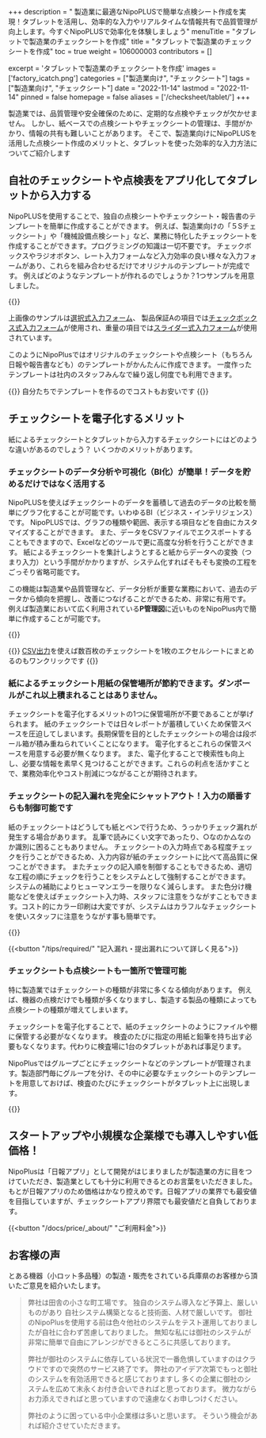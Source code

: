 +++
description = " 製造業に最適なNipoPLUSで簡単な点検シート作成を実現！タブレットを活用し、効率的な入力やリアルタイムな情報共有で品質管理が向上します。今すぐNipoPLUSで効率化を体験しましょう"
menuTitle = "タブレットで製造業のチェックシートを作成"
title = "タブレットで製造業のチェックシートを作成"
toc = true
weight = 106000003
contributors = []

excerpt = 'タブレットで製造業のチェックシートを作成'
images = ['factory_icatch.png']
categories = ["製造業向け", "チェックシート"]
tags = ["製造業向け", "チェックシート"]
date = "2022-11-14"
lastmod = "2022-11-14"
pinned = false
homepage = false
aliases = ['/checksheet/tablet/']
+++

製造業では、品質管理や安全確保のために、定期的な点検やチェックが欠かせません。
しかし、紙ベースでの点検シートやチェックシートの管理は、手間がかかり、情報の共有も難しいことがあります。
そこで、製造業向けにNipoPLUSを活用した点検シート作成のメリットと、タブレットを使った効率的な入力方法についてご紹介します

## 自社のチェックシートや点検表をアプリ化してタブレットから入力する

NipoPLUSを使用することで、独自の点検シートやチェックシート・報告書のテンプレートを簡単に作成することができます。
例えば、製造業向けの「５Sチェックシート」や「機械設備点検シート」など、業務に特化したチェックシートを作成することができます。プログラミングの知識は一切不要です。
チェックボックスやラジオボタン、レート入力フォームなど入力効率の良い様々な入力フォームがあり、これらを組み合わせるだけでオリジナルのテンプレートが完成です。
例えばどのようなテンプレートが作れるのでしょうか？1つサンプルを用意しました。

{{<icatch filename="check-sheet-app" msg="架空部品の管理 シートの例です" title="業務用チェックシートアプリ" fontsize="30px" alice="ok" >}}

上画像のサンプルは[選択式入力フォーム](/docs/manual/initial-setting/template/select/)、
製品保証Aの項目では[チェックボックス式入力フォーム](/docs/manual/initial-setting/template/checkbox/)が使用され、重量の項目では[スライダー式入力フォーム](/docs/manual/initial-setting/template/step/)が使用されています。

このようにNipoPlusではオリジナルのチェックシートや点検シート（もちろん日報や報告書なども）のテンプレートがかんたんに作成できます。
一度作ったテンプレートは社内のスタッフみんなで繰り返し何度でも利用できます。

{{<alice pos="right" icon="shield">}}
自分たちでテンプレートを作るのでコストもお安いです
{{</alice>}}


## チェックシートを電子化するメリット

紙によるチェックシートとタブレットから入力するチェックシートにはどのような違いがあるのでしょう？
いくつかのメリットがあります。

### チェックシートのデータ分析や可視化（BI化）が簡単！データを貯めるだけではなく活用する

NipoPLUSを使えばチェックシートのデータを蓄積して過去のデータの比較を簡単にグラフ化することが可能です。いわゆるBI（ビジネス・インテリジェンス）です。
NipoPLUSでは、グラフの種類や範囲、表示する項目などを自由にカスタマイズすることができます。
また、データをCSVファイルでエクスポートすることもできますので、Excelなどのツールで更に高度な分析を行うことができます。
紙によるチェックシートを集計しようとすると紙からデータへの変換（つまり入力）という手間がかかりますが、システム化すればそもそも変換の工程をごっそり省略可能です。

この機能は製造業や品質管理など、データ分析が重要な業務において、過去のデータから傾向を把握し、改善につなげることができるため、非常に有用です。
例えば製造業において広く利用されている**P管理図**に近いものをNipoPlus内で簡単に作成することが可能です。

{{<icatch filename="charts" msg="チェックシートデータを もとにP管理図を作成" title="業務用チェックシートアプリ" fontsize="30px" alice="ok" >}}

{{<alice pos="right" icon="pc">}}
[CSV出力](/docs/manual/analytics/csv/)を使えば数百枚のチェックシートを1枚のエクセルシートにまとめるのもワンクリックです
{{</alice>}}


### 紙によるチェックシート用紙の保管場所が節約できます。ダンボールがこれ以上積まれることはありません。

チェックシートを電子化するメリットの1つに保管場所が不要であることが挙げられます。
紙のチェックシートでは日々レポートが蓄積していくため保管スベースを圧迫してしまいます。長期保管を目的としたチェックシートの場合は段ボール箱が積み重ねられていくことになります。
電子化するとこれらの保管スペースを用意する必要が無くなります。
また、電子化することで検索性も向上し、必要な情報を素早く見つけることができます。これらの利点を活かすことで、業務効率化やコスト削減につながることが期待されます。

### チェックシートの記入漏れを完全にシャットアウト！入力の順番すらも制御可能です

紙のチェックシートはどうしても紙とペンで行うため、うっかりチェック漏れが発生する場合があります。
乱筆で読みにくい文字であったり、○なのか△なのか識別に困ることもありません。
チェックシートの入力時点である程度チェックを行うことができるため、入力内容が紙のチェックシートに比べて高品質に保つことができます。
またチェックの記入順を制御することもできるため、適切な工程の順にチェックを行うことをシステムとして強制することができます。
システムの補助によりヒューマンエラーを限りなく減らします。
また色分け機能などを使えばチェックシート入力時、スタッフに注意をうながすこともできます。コスト的にカラー印刷は大変ですが、システムはカラフルなチェックシートを使いスタッフに注意をうながす事も簡単です。

{{<icatch filename="input-order" msg="決まった順に入力 を強制できます" title="入力の必須が空欄の場合は日報が提出できません" fontsize="30px" alice="here" >}}

{{<button "/tips/required/" "記入漏れ・提出漏れについて詳しく見る">}}

### チェックシートも点検シートも一箇所で管理可能

特に製造業ではチェックシートの種類が非常に多くなる傾向があります。
例えば、機器の点検だけでも種類が多くなりますし、製造する製品の種類によっても点検シートの種類が増えてしまいます。

チェックシートを電子化することで、紙のチェックシートのようにファイルや棚に保管する必要がなくなります。
検査のたびに指定の用紙と鉛筆を持ち出す必要もなくなります。代わりに検査場に1台のタブレットがあれば事足ります。

NipoPlusではグループごとにチェックシートなどのテンプレートが管理されます。製造部門毎にグループを分け、その中に必要なチェックシートのテンプレートを用意しておけば、検査のたびにチェックシートがタブレット上に出現します。

{{<icatch filename="group" msg="製造部や営業部 グループ分けで見やすく" title="報告書のテンプレートはグループ単位で利用可能です" fontsize="30px" alice="here" >}}

## スタートアップや小規模な企業様でも導入しやすい低価格！

NipoPlusは「日報アプリ」として開発がはじまりましたが製造業の方に目をつけていただき、製造業としても十分に利用できるとのお言葉をいただきました。
もとが日報アプリのため価格はかなり控えめです。日報アプリの業界でも最安値を目指していますが、チェックシートアプリ界隈でも最安値だと自負しております。

{{<button "/docs/price/_about/" "ご利用料金">}}

## お客様の声

とある機器（小ロット多品種）の製造・販売をされている兵庫県のお客様から頂いたご意見を紹介いたします。

<blockquote>

弊社は田舎の小さな町工場です。
独自のシステム導入など予算上、厳しいものがあり
自社システム構築となると技術面、人材で厳しいです。
御社のNipoPlusを使用する前は色々他社のシステムをテスト運用しておりましたが自社に合わず苦慮しておりました。
無知な私には御社のシステムが非常に簡単で自由にアレンジができるところに共感しております。
 
弊社が御社のシステムに依存している状況で一番危惧していますのはクラウドですので突然のサービス終了です。
弊社のアイデア次第でもっと御社のシステムを有効活用できると感じておりますし
多くの企業に御社のシステムを広めて末永くお付き合いできればと思っております。
微力ながらお力添えできればと思っていますので遠慮なくお申しつけください。
 
弊社のように困っている中小企業様は多いと思います。
そういう機会があれば紹介させていただきます。
</blockquote>
